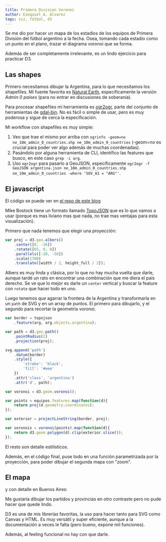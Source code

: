 ```yaml
---
title: Primera Division Voronoi
author: Ezequiel A. Alvarez
tags: viz, fútbol, d3
---
```


Se me dio por hacer un mapa de los estadios de los equipos de Primera División
del fútbol argentino a la fecha.
Osea, tomando cada estadio como un punto en el plano, trazar el diagrama voronoi que se forma.

Además de ser completamente irrelevante, es un lindo ejercicio para practicar D3.

## Las shapes

Primero necesitamos dibujar la Argentina, para lo que necesitamos los shapefiles.
Mi fuente favorita es [Natural Earth](http://www.naturalearthdata.com/), específicamente la versión
*Admin 0 países* (para no entrar en discusiones de soberanía).

Para procesar shapefiles mi herramienta es [ogr2ogr](http://www.gdal.org/ogr2ogr.html),
parte del conjunto de herramientas de [gdal-bin](http://www.gdal.org/gdal_utilities.html).
No es fácil o simple de usar, pero es muy poderosa y sigue de cerca la especificación.

Mi workflow con shapefiles es muy simple:

1. Veo que trae el mismo por arriba con `ogrinfo -geom=no ne_10m_admin_0_countries.shp ne_10m_admin_0_countries` (-geom=no es crucial para poder ver algo además de muchas coordenadas).
2. Pasándolo por alguna herramienta de CLI, identifico las features que busco, en este caso `grep -i arg`.
3. Uso `ogr2ogr` para pasarlo a GeoJSON, específicamente `ogr2ogr -f GeoJSON argentina.json ne_10m_admin_0_countries.shp ne_10m_admin_0_countries -where 'SOV_A3 = "ARG"'`.

## El javascript

El código se puede ver en [el repo de este blog](https://github.com/alvare/clrnds-blog/blob/master/js/provincias-voronoi.js)

Mike Bostock tiene un formato llamado [TopoJSON](https://github.com/mbostock/topojson) que es lo que vamos a usar (porque es mas liviano mas que nada, no trae mas ventajas para esta visualización).

Primero que nada tenemos que elegir una proyección:

```javascript
var proj = d3.geo.albers()
    .center([0, -36])
    .rotate([65, 0, 0])
    .parallels([-20, -56])
    .scale(1700)
    .translate([width / 2, height_full / 2]);
```

Albers es muy linda y clásica, por lo que no hay mucha vuelta que darle,
aunque tardé un rato en encontrar una combinación que me diera el país derecho.
Se ve que lo mejor es darle un `center` vertical y buscar la feature con `rotate` que hacer todo en uno.

Luego tenemos que agarrar la frontera de la Argentina y transformarla en un `path` de SVG y en un array de puntos.
El primero para dibujarlo, y el segundo para recortar la geometría voronoi.

```javascript
var border = topojson
    .feature(arg, arg.objects.argentina);

var path = d3.geo.path()
    .pointRadius(2)
    .projection(proj);

svg.append('path')
    .datum(border)
    .style({
        'stroke': 'black',
        'fill': '#eee'
    })
    .attr('class', 'argentina')
    .attr('d', path);

var voronoi = d3.geom.voronoi();

var points = equipos.features.map(function(d){
    return proj(d.geometry.coordinates);
});

var exterior = projectLineString(border, proj);

var voronois = voronoi(points).map(function(d){
    return d3.geom.polygon(d).clip(exterior.slice());
});
```

El resto son detalle estilísticos.

Además, en el código final, puse todo en una función parametrizada por la
proyección, para poder dibujar el segunda mapa con "zoom".

## El mapa

<div id="container-full"></div>

y con detalle en Buenos Aires:

<div id="container-small"></div>

Me gustaría dibujar los partidos y provincias en otro contraste pero no pude hacer que quede lindo.

D3 es una de mis librerías favoritas, la uso para hacer tanto para SVG como Canvas y HTML.
Es muy versátil y super eficiente, aunque a la documentación a veces le falta (pero bueno, expone mil funciones).

Además, al feeling funcional no hay con que darle.

<script src="/js/async.js"></script>
<script src="/js/topojson.min.js"></script>
<script src="/js/provincias-voronoi.js"></script>
<style>
path {
    stroke-linejoin: round;
    pointer-events: all;
    fill: none;
}
.active path {
    fill: rgba(36, 132, 193, 0.22);
}
.label {
    font-family: verdana;
    font-size: 16px;
    fill: black;
    cursor: default;
}
.label-small {
    font-size: 11px;
    fill: #222;
}
path.dimmed {
    opacity: 0.1;
}
</style>
